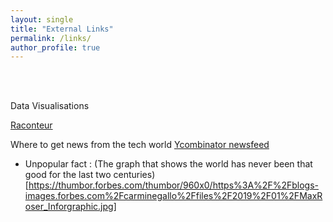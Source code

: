 ```yaml
---
layout: single
title: "External Links"
permalink: /links/
author_profile: true
---
```


<br><br>



Data Visualisations 

[Raconteur](https://www.raconteur.net/infographics-archive)

Where to get news from the tech world 
[Ycombinator newsfeed](https://news.ycombinator.com/news)

- Unpopular fact : (The graph that shows the world has never been that good for the last two centuries)[https://thumbor.forbes.com/thumbor/960x0/https%3A%2F%2Fblogs-images.forbes.com%2Fcarminegallo%2Ffiles%2F2019%2F01%2FMaxRoser_Inforgraphic.jpg]
